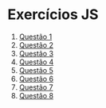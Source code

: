 <!DOCTYPE html >
<html lang ="pt-Br">
				<head>
								<meta charset ="UTF-8" />
								<title>Exercícios JS</title>
				</head>
				<body>
								<h1>Exercícios JS</h1>
								<ol>
												<li><a href="/EX01/">Questão 1</a></li>
												<li><a href="/EX02/">Questão 2</a></li>
												<li><a href="/EX03/">Questão 3</a></li>
												<li><a href="/EX04/">Questão 4</a></li>
												<li><a href="/EX05/">Questão 5</a></li>
												<li><a href="/EX06/">Questão 6</a></li>
												<li><a href="/EX07/">Questão 7</a></li>
												<li><a href="/EX08/">Questão 8</a></li>
								</ol>
				</body>
</html>
